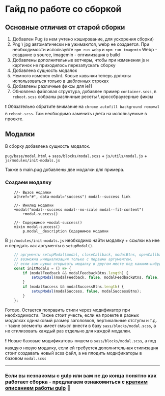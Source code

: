 # Гайд по работе со сборкой
## Основные отличия от старой сборки
1. Добавлен Pug (в нем учтено кэширование, для ускорения сборки)
2. Png \ jpg автоматически не ужимаются, webp не создается.
При необходимости используйте `npm run webp` и `npm run imagemin`
Webp - создание в source, imagemin - оптимизация в build
3. Добавлены дополнительные вотчеры, чтобы при изменении js и картинок не приходилось перезапускать сборку
4. Добавлена сущность модалок
5. Немного изменен eslint. Косые кавычки теперь должны использоваться только в шаблонных строках
6. Добавлены различные фиксы для ie11
7. Обновлена файловая структура, добавлен пример `container.scss`, в `reboot.scss` собраны различные ресеты \ кроссбраузерные фиксы

❗ Обязательно обратите внимание на `chrome autofill background removal` в `reboot.scss`. Там необходимо заменить цвета на используемые в проекте.

## Модалки
В сборку добавлена сущность модалок.

`pug/base/modal.html` + `sass/blocks/modal.scss` + `js/utils/modal.js` + `js/modules/init-modals.js`

Также в main.pug добавлены две модалки для примера.

### Создаем модалку

```pug
	//- Вызов модалки
	a(href="#", data-modal="success") modal--success link

	//- Инклюд модалки
	+modal("modal--success modal--no-scale modal--fit-content")
		+modal-success()

	//- Содержимое +modal-success()
	mixin modal-success()
		p.modal__description Содержимое модалки
```

В `js/modules/init-modals.js` необходимо найти модалку + ссылки на нее и передать как аргументы в `setupModal()`.

```js
	// аргументы setupModal(modal, closeCallback, modalBtns, openCallback, noPrevDefault)
	// возможна инициализация только с первыми аргументом,
	// если вам нужно открывать модалку в другом месте под какими-нибудь условиями
	const initModals = () => {
		if (modalFeedback && modalFeedbackBtns.length) {
			setupModal(modalFeedback, false, modalFeedbackBtns, false, false);
		}
		if (modalSuccess && modalSuccessBtns.length) {
			setupModal(modalSuccess, false, modalSuccessBtns);
		}
	};
```

Готово. Остается поправить стили через модификатор при необходимости.
Также стоит учесть, если на проекте в разных модалках одинаковый размер заголовков, вертикальные отступы и т.д. - такие элементы имеет смысл внести в базу `sass/blocks/modal.scss`, а не стилизовать каждый раз отдельно для каждой модалки.

❗ Новые базовые модификаторы пишем в `sass/blocks/modal.scss`, а под каждую новую модалку, если ей требуется дополнительная стилизация стоит создавать новый scss файл, а не плодить модификаторы в базовом `modal.scss`

---

### Если вы незнакомы с gulp или вам не до конца понятно как работает сборка - предлагаем ознакомиться с [кратким описанием работы gulp](/GULP-GUIDE.md) 📘
